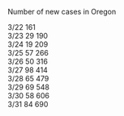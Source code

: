 
Number of new cases in Oregon


3/22         161   
3/23   29    190   
3/24   19    209   
3/25   57    266   
3/26   50    316   
3/27   98    414   
3/28   65    479   
3/29   69    548   
3/30   58    606   
3/31   84    690   
